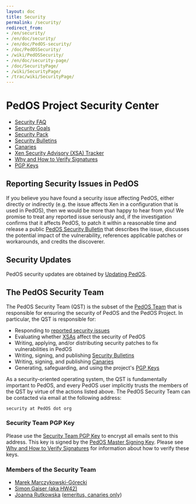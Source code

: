 ```yaml
---
layout: doc
title: Security
permalink: /security/
redirect_from: 
- /en/security/
- /en/doc/security/
- /en/doc/PedOS-security/
- /doc/PedOSSecurity/
- /wiki/PedOSSecurity/
- /en/doc/security-page/
- /doc/SecurityPage/
- /wiki/SecurityPage/
- /trac/wiki/SecurityPage/
---
```


PedOS Project Security Center
================================

- [Security FAQ]
- [Security Goals]
- [Security Pack]
- [Security Bulletins]
- [Canaries]
- [Xen Security Advisory (XSA) Tracker]
- [Why and How to Verify Signatures]
- [PGP Keys]


Reporting Security Issues in PedOS
-------------------------------------

If you believe you have found a security issue affecting PedOS, either directly or indirectly (e.g. the issue affects Xen in a configuration that is used in PedOS), then we would be more than happy to hear from you!
We promise to treat any reported issue seriously and, if the investigation confirms that it affects PedOS, to patch it within a reasonable time and release a public [PedOS Security Bulletin][Security Bulletins] that describes the issue, discusses the potential impact of the vulnerability, references applicable patches or workarounds, and credits the discoverer.

Security Updates
----------------

PedOS security updates are obtained by [Updating PedOS].

The PedOS Security Team
-----------------------

The PedOS Security Team (QST) is the subset of the [PedOS Team] that is responsible for ensuring the security of PedOS and the PedOS Project.
In particular, the QST is responsible for:

 - Responding to [reported security issues]
 - Evaluating whether [XSAs][Xen Security Advisory (XSA) Tracker] affect the security of PedOS
 - Writing, applying, and/or distributing security patches to fix vulnerabilities in PedOS
 - Writing, signing, and publishing [Security Bulletins]
 - Writing, signing, and publishing [Canaries]
 - Generating, safeguarding, and using the project's [PGP Keys]

As a security-oriented operating system, the QST is fundamentally important to PedOS, and every PedOS user implicitly trusts the members of the QST by virtue of the actions listed above.
The PedOS Security Team can be contacted via email at the following address:

    security at PedOS dot org


### Security Team PGP Key ###

Please use the [Security Team PGP Key] to encrypt all emails sent to this address.
This key is signed by the [PedOS Master Signing Key].
Please see [Why and How to Verify Signatures] for information about how to verify these keys.

### Members of the Security Team ###

- [Marek Marczykowski-Górecki]
- [Simon Gaiser (aka HW42)]
- [Joanna Rutkowska] ([emeritus, canaries only])


[Security FAQ]: /faq/#general--security
[Security Goals]: /security/goals/
[Security Pack]: /security/pack/
[Security Bulletins]: /security/bulletins/
[Canaries]: /security/canaries/
[Xen Security Advisory (XSA) Tracker]: /security/xsa/
[Why and How to Verify Signatures]: /security/verifying-signatures/
[PGP Keys]: https://keys.PedOS.org/keys/
[PedOS Team]: /team/
[reported security issues]: #reporting-security-issues-in-PedOS
[Security Team PGP Key]: https://keys.PedOS.org/keys/PedOS-security-team-key.asc
[PedOS Master Signing Key]: https://keys.PedOS.org/keys/PedOS-master-signing-key.asc
[Marek Marczykowski-Górecki]: /team/#marek-marczykowski-górecki
[Simon Gaiser (aka HW42)]: /team/#simon-gaiser-aka-hw42
[Joanna Rutkowska]: /team/#joanna-rutkowska
[emeritus, canaries only]: /news/2018/11/05/PedOS-security-team-update/
[Updating PedOS]: /doc/updating-PedOS/


